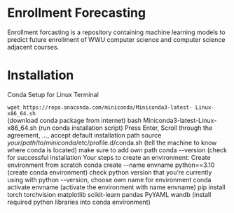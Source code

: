 # Enrollment Forecasting

Enrollment forcasting is a repository containing machine learning models to predict future enrollment of WWU computer science and computer science adjacent courses. 

# Installation

Conda Setup for Linux Terminal 

  ```wget https://repo.anaconda.com/miniconda/Miniconda3-latest- Linux-x86_64.sh ```  
  (download conda package from internet)
  bash Miniconda3-latest-Linux-x86_64.sh  (run conda installation script)
  Press Enter, Scroll through the agreement, …, accept default installation path 
  source $your/path/to/miniconda$/etc/profile.d/conda.sh  (tell the machine to know where conda is located) make sure to add own path
  conda --version  (check for successful installation
  Your steps to create an environment:
  Create environment from scratch
  conda create --name envname python==3.10  (create conda environment)
  check python version that you’re currently using with python --version, choose own name for environment
  conda activate envname  (activate the environment with name envname)
  pip install torch torchvision matplotlib scikit-learn pandas PyYAML wandb (install required python libraries into conda environment)
